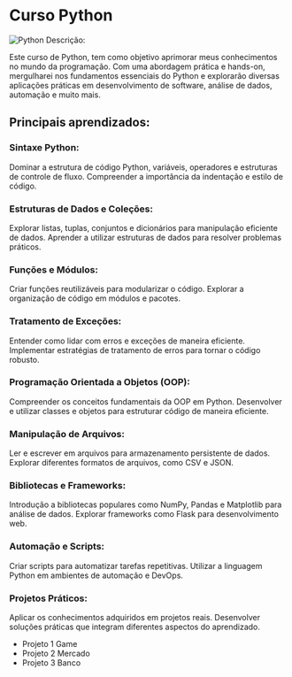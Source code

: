 # Curso Python
![Python](./img/imagem.png)
Descrição:

Este curso de Python, tem como objetivo aprimorar meus conhecimentos no mundo da programação. Com uma abordagem prática e hands-on, mergulharei nos fundamentos essenciais do Python e explorarão diversas aplicações práticas em desenvolvimento de software, análise de dados, automação e muito mais.

## Principais aprendizados:

### Sintaxe Python:

Dominar a estrutura de código Python, variáveis, operadores e estruturas de controle de fluxo.
Compreender a importância da indentação e estilo de código.

### Estruturas de Dados e Coleções:

Explorar listas, tuplas, conjuntos e dicionários para manipulação eficiente de dados.
Aprender a utilizar estruturas de dados para resolver problemas práticos.

### Funções e Módulos:

Criar funções reutilizáveis para modularizar o código.
Explorar a organização de código em módulos e pacotes.

### Tratamento de Exceções:

Entender como lidar com erros e exceções de maneira eficiente.
Implementar estratégias de tratamento de erros para tornar o código robusto.

### Programação Orientada a Objetos (OOP):

Compreender os conceitos fundamentais da OOP em Python.
Desenvolver e utilizar classes e objetos para estruturar código de maneira eficiente.

### Manipulação de Arquivos:

Ler e escrever em arquivos para armazenamento persistente de dados.
Explorar diferentes formatos de arquivos, como CSV e JSON.

 ### Bibliotecas e Frameworks:

Introdução a bibliotecas populares como NumPy, Pandas e Matplotlib para análise de dados.
Explorar frameworks como Flask para desenvolvimento web.

### Automação e Scripts:

Criar scripts para automatizar tarefas repetitivas.
Utilizar a linguagem Python em ambientes de automação e DevOps.

### Projetos Práticos:

Aplicar os conhecimentos adquiridos em projetos reais.
Desenvolver soluções práticas que integram diferentes aspectos do aprendizado.
- Projeto 1 Game
- Projeto 2 Mercado
- Projeto 3 Banco





